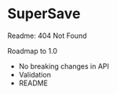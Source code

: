 SuperSave
=========

Readme: 404 Not Found

Roadmap to 1.0

- No breaking changes in API
- Validation
- README
